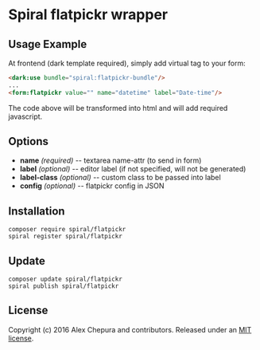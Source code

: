 # Spiral flatpickr wrapper

## Usage Example
At frontend (dark template required), simply add virtual tag to your form:

```html
<dark:use bundle="spiral:flatpickr-bundle"/>
...
<form:flatpickr value="" name="datetime" label="Date-time"/>
```
The code above will be transformed into html and will add required javascript.

## Options
* **name** *(required)* -- textarea name-attr (to send in form)
* **label** *(optional)* -- editor label (if not specified, will not be generated)
* **label-class** *(optional)* -- custom class to be passed into label
* **config** *(optional)* -- flatpickr config in JSON

## Installation
`composer require spiral/flatpickr`  
`spiral register spiral/flatpickr`

## Update
`composer update spiral/flatpickr`  
`spiral publish spiral/flatpickr`

## License
Copyright (c) 2016 Alex Chepura and contributors. Released under an [MIT license](https://github.com/spiral-modules/flatpickr/blob/master/LICENSE).
